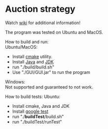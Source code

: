 # Auction strategy

Watch [wiki](https://github.com/123a6bcw/auctionstrategy/wiki) for additional information!

The program was tested on Ubuntu and MacOS.

How to build and run:  
Ubuntu/MacOS:  
* Install [cmake](https://cmake.org/download/) utility.
* Install [Java](https://www.java.com/ru/download/mac_download.jsp) and [JDK](https://www.oracle.com/technetwork/java/javase/downloads/index.html)
* run "./build/build.sh"    
* Use "./GUI/GUI.jar" to run the program  

Windows:  
Not supported and guaranteed to not work.  

How to build tests:
Ubuntu:
* Install cmake, Java and JDK
* Install [google test](https://github.com/google/googletest)
* run "./**buildTest**/build.sh"
* run "./buildTest/runTest"
